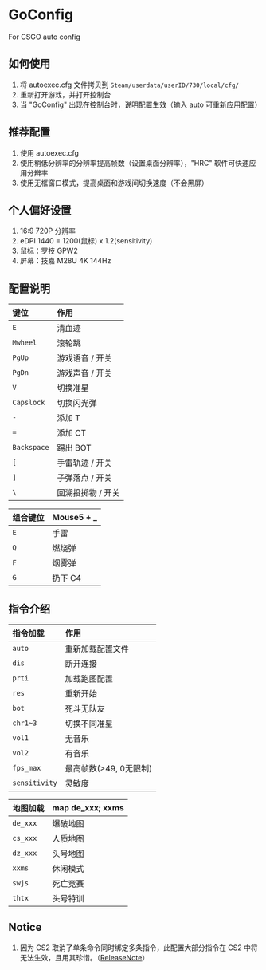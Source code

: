 # GoConfig
For CSGO auto config

## 如何使用

1. 将 autoexec.cfg 文件拷贝到 `Steam/userdata/userID/730/local/cfg/`
2. 重新打开游戏，并打开控制台
3. 当 "GoConfig" 出现在控制台时，说明配置生效（输入 auto 可重新应用配置）


## 推荐配置

1. 使用 autoexec.cfg
2. 使用稍低分辨率的分辨率提高帧数（设置桌面分辨率），"HRC" 软件可快速应用分辨率
3. 使用无框窗口模式，提高桌面和游戏间切换速度（不会黑屏）


## 个人偏好设置

1. 16:9 720P 分辨率
2. eDPI 1440 = 1200(鼠标) x 1.2(sensitivity) 
3. 鼠标：罗技 GPW2
4. 屏幕：技嘉 M28U 4K 144Hz


## 配置说明

| 键位          | 作用                  |
| :------------ | :---------------------|
| `E`           | 清血迹                |
| `Mwheel`      | 滚轮跳                |
| `PgUp`        | 游戏语音 / 开关        |
| `PgDn`        | 游戏声音 / 开关        |
| `V`           | 切换准星               |
| `Capslock`    | 切换闪光弹             |
| `-`           | 添加 T                |
| `=`           | 添加 CT               |
| `Backspace`   | 踢出 BOT              |
| `[`           | 手雷轨迹 / 开关        |
| `]`           | 子弹落点 / 开关        |
| `\`           | 回溯投掷物 / 开关      |

| 组合键位       | Mouse5 + _            |
| :------------ | :---------------------|
| `E`           | 手雷                  |
| `Q`           | 燃烧弹                |
| `F`           | 烟雾弹                |
| `G`           | 扔下 C4               |

## 指令介绍

| 指令加载        | 作用                  |
| :------------- | :---------------------|
| `auto`         | 重新加载配置文件       |
| `dis`          | 断开连接               |
| `prti`         | 加载跑图配置           |
| `res`          | 重新开始               |
| `bot`          | 死斗无队友             |
| `chr1~3`       | 切换不同准星           |
| `vol1`         | 无音乐                 |
| `vol2`         | 有音乐                 |
| `fps_max`      | 最高帧数(>49, 0无限制)  |
| `sensitivity`  | 灵敏度                 |

| 地图加载        | map de_xxx; xxms      |
| :------------- | :---------------------|
| `de_xxx`       | 爆破地图               |
| `cs_xxx`       | 人质地图               |
| `dz_xxx`       | 头号地图               |
| `xxms`         | 休闲模式               |
| `swjs`         | 死亡竞赛               |
| `thtx`         | 头号特训               |

## Notice

1. 因为 CS2 取消了单条命令同时绑定多条指令，此配置大部分指令在 CS2 中将无法生效，且用其珍惜。（[ReleaseNote](https://store.steampowered.com/news/app/730/view/6385581887740781733?l=schinese)）
